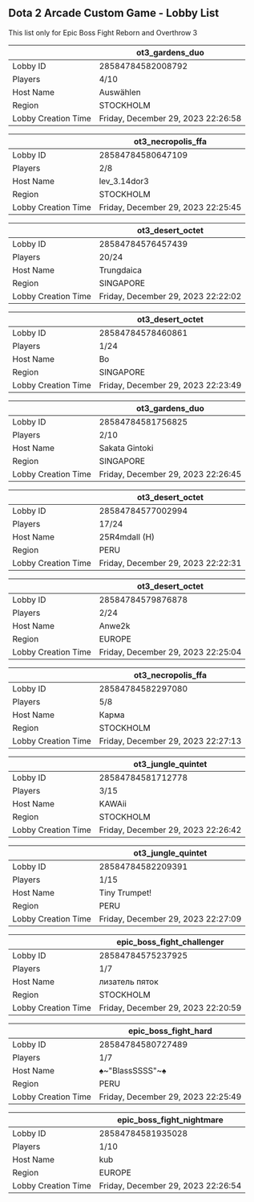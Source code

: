 ## Dota 2 Arcade Custom Game - Lobby List

This list only for Epic Boss Fight Reborn and Overthrow 3

|  | ot3_gardens_duo |
| ------ | ------ |
| Lobby ID | 28584784582008792 |
| Players | 4/10 |
| Host Name | Auswählen |
| Region | STOCKHOLM |
| Lobby Creation Time | Friday, December 29, 2023 22:26:58 |


|  | ot3_necropolis_ffa |
| ------ | ------ |
| Lobby ID | 28584784580647109 |
| Players | 2/8 |
| Host Name | lev_3.14dor3 |
| Region | STOCKHOLM |
| Lobby Creation Time | Friday, December 29, 2023 22:25:45 |


|  | ot3_desert_octet |
| ------ | ------ |
| Lobby ID | 28584784576457439 |
| Players | 20/24 |
| Host Name | Trungdaica |
| Region | SINGAPORE |
| Lobby Creation Time | Friday, December 29, 2023 22:22:02 |


|  | ot3_desert_octet |
| ------ | ------ |
| Lobby ID | 28584784578460861 |
| Players | 1/24 |
| Host Name | Bo |
| Region | SINGAPORE |
| Lobby Creation Time | Friday, December 29, 2023 22:23:49 |


|  | ot3_gardens_duo |
| ------ | ------ |
| Lobby ID | 28584784581756825 |
| Players | 2/10 |
| Host Name | Sakata Gintoki |
| Region | SINGAPORE |
| Lobby Creation Time | Friday, December 29, 2023 22:26:45 |


|  | ot3_desert_octet |
| ------ | ------ |
| Lobby ID | 28584784577002994 |
| Players | 17/24 |
| Host Name | 25R4mdall (H) |
| Region | PERU |
| Lobby Creation Time | Friday, December 29, 2023 22:22:31 |


|  | ot3_desert_octet |
| ------ | ------ |
| Lobby ID | 28584784579876878 |
| Players | 2/24 |
| Host Name | Anwe2k |
| Region | EUROPE |
| Lobby Creation Time | Friday, December 29, 2023 22:25:04 |


|  | ot3_necropolis_ffa |
| ------ | ------ |
| Lobby ID | 28584784582297080 |
| Players | 5/8 |
| Host Name | Карма |
| Region | STOCKHOLM |
| Lobby Creation Time | Friday, December 29, 2023 22:27:13 |


|  | ot3_jungle_quintet |
| ------ | ------ |
| Lobby ID | 28584784581712778 |
| Players | 3/15 |
| Host Name | KAWAii |
| Region | STOCKHOLM |
| Lobby Creation Time | Friday, December 29, 2023 22:26:42 |


|  | ot3_jungle_quintet |
| ------ | ------ |
| Lobby ID | 28584784582209391 |
| Players | 1/15 |
| Host Name | Tiny Trumpet! |
| Region | PERU |
| Lobby Creation Time | Friday, December 29, 2023 22:27:09 |


|  | epic_boss_fight_challenger |
| ------ | ------ |
| Lobby ID | 28584784575237925 |
| Players | 1/7 |
| Host Name | лизатель пяток |
| Region | STOCKHOLM |
| Lobby Creation Time | Friday, December 29, 2023 22:20:59 |


|  | epic_boss_fight_hard |
| ------ | ------ |
| Lobby ID | 28584784580727489 |
| Players | 1/7 |
| Host Name | ♠~"BlassSSSS"~♠ |
| Region | PERU |
| Lobby Creation Time | Friday, December 29, 2023 22:25:49 |


|  | epic_boss_fight_nightmare |
| ------ | ------ |
| Lobby ID | 28584784581935028 |
| Players | 1/10 |
| Host Name | kub |
| Region | EUROPE |
| Lobby Creation Time | Friday, December 29, 2023 22:26:54 |


